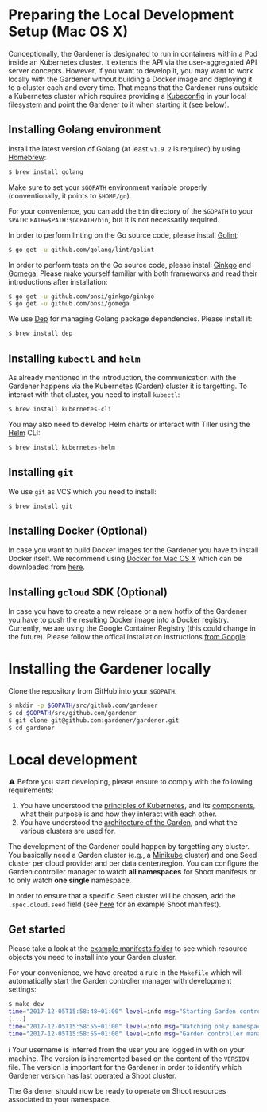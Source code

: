 # Preparing the Local Development Setup (Mac OS X)

Conceptionally, the Gardener is designated to run in containers within a Pod inside an Kubernetes cluster. It extends the API via the user-aggregated API server concepts. However, if you want to develop it, you may want to work locally with the Gardener without building a Docker image and deploying it to a cluster each and every time. That means that the Gardener runs outside a Kubernetes cluster which requires providing a [Kubeconfig](https://kubernetes.io/docs/tasks/access-application-cluster/authenticate-across-clusters-kubeconfig/) in your local filesystem and point the Gardener to it when starting it (see below).

## Installing Golang environment
Install the latest version of Golang (at least `v1.9.2` is required) by using [Homebrew](https://brew.sh/):

```bash
$ brew install golang
```

Make sure to set your `$GOPATH` environment variable properly (conventionally, it points to `$HOME/go`).

For your convenience, you can add the `bin` directory of the `$GOPATH` to your `$PATH`: `PATH=$PATH:$GOPATH/bin`, but it is not necessarily required.

In order to perform linting on the Go source code, please install [Golint](https://github.com/golang/lint):

```bash
$ go get -u github.com/golang/lint/golint
```

In order to perform tests on the Go source code, please install [Ginkgo](https://onsi.github.io/ginkgo/) and [Gomega](http://onsi.github.io/gomega/). Please make yourself familiar with both frameworks and read their introductions after installation:

```bash
$ go get -u github.com/onsi/ginkgo/ginkgo
$ go get -u github.com/onsi/gomega
```

We use [Dep](https://github.com/golang/dep) for managing Golang package dependencies. Please install it:

```bash
$ brew install dep
```

## Installing `kubectl` and `helm`
As already mentioned in the introduction, the communication with the Gardener happens via the Kubernetes (Garden) cluster it is targetting. To interact with that cluster, you need to install `kubectl`:

```bash
$ brew install kubernetes-cli
```

You may also need to develop Helm charts or interact with Tiller using the [Helm](https://github.com/kubernetes/helm) CLI:

```bash
$ brew install kubernetes-helm
```

## Installing `git`
We use `git` as VCS which you need to install:

```bash
$ brew install git
```

## Installing Docker (Optional)
In case you want to build Docker images for the Gardener you have to install Docker itself. We recommend using [Docker for Mac OS X](https://docs.docker.com/docker-for-mac/) which can be downloaded from [here](https://download.docker.com/mac/stable/Docker.dmg).

## Installing `gcloud` SDK (Optional)
In case you have to create a new release or a new hotfix of the Gardener you have to push the resulting Docker image into a Docker registry. Currently, we are using the Google Container Registry (this could change in the future). Please follow the offical installation instructions [from Google](https://cloud.google.com/sdk/downloads#mac).


# Installing the Gardener locally
Clone the repository from GitHub into your `$GOPATH`.

```bash
$ mkdir -p $GOPATH/src/github.com/gardener
$ cd $GOPATH/src/github.com/gardener
$ git clone git@github.com:gardener/gardener.git
$ cd gardener
```

# Local development

:warning: Before you start developing, please ensure to comply with the following requirements:

1. You have understood the [principles of Kubernetes](https://kubernetes.io/docs/concepts/), and its [components](https://kubernetes.io/docs/concepts/overview/components/), what their purpose is and how they interact with each other.
1. You have understood the [architecture of the Garden](https://github.com/gardener/documentation/wiki/Architecture), and what the various clusters are used for.

The development of the Gardener could happen by targetting any cluster. You basically need a Garden cluster (e.g., a [Minikube](https://github.com/kubernetes/minikube) cluster) and one Seed cluster per cloud provider and per data center/region. You can configure the Garden controller manager to watch **all namespaces** for Shoot manifests or to only watch **one single** namespace.

In order to ensure that a specific Seed cluster will be chosen, add the `.spec.cloud.seed` field (see [here](../../example/shoot-azure.yaml#L10) for an example Shoot manifest).

## Get started

Please take a look at the [example manifests folder](../../example) to see which resource objects you need to install into your Garden cluster.

For your convenience, we have created a rule in the `Makefile` which will automatically start the Garden controller manager with development settings:

```bash
$ make dev
time="2017-12-05T15:58:48+01:00" level=info msg="Starting Garden controller manager..."
[...]
time="2017-12-05T15:58:55+01:00" level=info msg="Watching only namespace 'johndoe' for Shoot resources..."
time="2017-12-05T15:58:55+01:00" level=info msg="Garden controller manager (version 0.28.0) initialized successfully."
```

:information_source: Your username is inferred from the user you are logged in with on your machine. The version is incremented based on the content of the `VERSION` file. The version is important for the Gardener in order to identify which Gardener version has last operated a Shoot cluster.

The Gardener should now be ready to operate on Shoot resources associated to your namespace.

